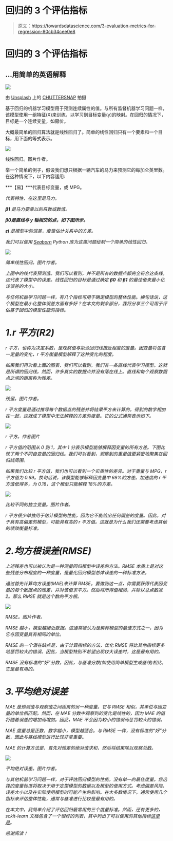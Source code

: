 # 回归的 3 个评估指标

> 原文：<https://towardsdatascience.com/3-evaluation-metrics-for-regression-80cb34cee0e8>

# 回归的 3 个评估指标

## …用简单的英语解释

![](img/3b9a9f2651dc68ab6522401bc66ed42a.png)

由 [Unsplash](https://unsplash.com/s/photos/car?utm_source=unsplash&utm_medium=referral&utm_content=creditCopyText) 上的 [CHUTTERSNAP](https://unsplash.com/@chuttersnap?utm_source=unsplash&utm_medium=referral&utm_content=creditCopyText) 拍摄

基于回归的机器学习模型用于预测连续属性的值。与所有监督机器学习问题一样，该模型使用一组特征(X)来训练，以学习到目标变量(y)的映射。在回归的情况下，目标是一个连续变量，如房价。

大概最简单的回归算法就是线性回归了。简单的线性回归只有一个要素和一个目标，用下面的等式表示。

![](img/3c257616e8f0c56bb8d3a14541e33bc7.png)

线性回归。图片作者。

举一个简单的例子，假设我们想只根据一辆汽车的马力来预测它的每加仑英里数。在这种情况下，以下内容适用:

***【易】***代表目标变量，或 MPG。

*代表特性，在这里是马力。*

****β1*** 是马力要乘以的系数或数值。*

***β0是直线与 y 轴相交的点，如下图所示。***

****εi*** 是模型中的误差，度量估计关系中的方差。*

*我们可以使用 [Seaborn](https://seaborn.pydata.org) Python 库为这类问题绘制一个简单的线性回归。*

*![](img/84cdcc88ef66681098adbe5a15e6f232.png)*

*简单线性回归。图片作者。*

*上图中的线代表预测值。我们可以看到，并不是所有的数据点都完全符合这条线，这代表了模型中的误差。线性回归的目标是通过确定 ***β0*** 和 ***β1*** 的最佳值来最小化该误差的大小。*

*与任何机器学习问题一样，有几个指标可用于确定模型的整体性能。换句话说，这个模型在最小化整体误差方面有多好？在本文的剩余部分，我将分享三个可用于评估基于回归的模型性能的指标。*

# *1.r 平方(R2)*

*r 平方，也称为决定系数，是观察值与拟合回归线接近程度的度量。因变量将包含一定量的变化，r 平方衡量模型解释了这种变化的程度。*

*如果我们再次看上面的图表，我们可以看到，我们有一条直线代表学习模型。这就是所谓的回归线。然而，许多真实的数据点并没有落在线上。直线和每个观察数据点之间的距离称为残差。*

*![](img/9a11f82b5cb4245f59f9c02ad7340b72.png)*

*残留。图片作者。*

*r 平方度量是通过推导每个数据点的残差并将结果平方来计算的。得到的数字相加在一起，这就成了模型中无法解释的方差的度量。它的公式通常表示如下。*

*![](img/ded935ffb050488bda0cc734ab4d1cbb.png)*

*r 平方。作者图片*

*r 平方值的范围从 0 到 1，其中 1 分表示模型能够解释因变量的所有方差。下图比较了两个不同自变量的回归线。我们可以看到，观察到的重量值更紧密地聚集在回归线周围。*

*如果我们比较 r 平方值，我们也可以看到一个实质性的差异。对于重量与 MPG，r 平方值为 0.69。换句话说，该模型能够解释因变量中 69%的方差。加速度的 r 平方值低得多，为 0.18，这个模型只能解释 18%的方差。*

*![](img/320b60de1c99cdf9aa1fcd1813fd44a8.png)*

*比较不同的独立变量。图片作者。*

*r 平方很少单独用于估计模型的性能，因为它不能给出任何偏差的度量。因此，对于具有高偏差的模型，可能具有高的 r 平方值。这就是为什么我们还需要考虑其他的绩效衡量标准。*

# *2.均方根误差(RMSE)*

*上述残差也可以被认为是一种测量回归模型中误差的方法。RMSE 本质上是对这些残差分布程度的一种度量，是量化回归模型总体误差的一种标准方法。*

*通过首先计算均方误差(MAE)来计算 RMSE。要做到这一点，你需要获得代表因变量的每个数据点的残差，并对该值求平方。然后将所得值相加，并除以总点数减 2。那么 RMSE 就是这个数的平方根。*

*![](img/94eae4f57dfb7dccae6389a36e1e9641.png)*

*RMSE。图片作者。*

*RMSE 越小，模型越接近数据。这通常被认为是解释模型的最佳方式之一，因为它与因变量具有相同的单位。*

*RMSE 的一个潜在缺点是，由于计算指标的方法，优化 RMSE 将比其他指标更多地惩罚较大的错误。因此，当模型特别不希望出现较大误差时，这是最有用的。*

*RMSE 没有标准的“好”分数，因此，与基准分数(如使用简单模型生成基线)相比，它是最有用的。*

# *3.平均绝对误差*

*MAE 是预测值与观察值之间距离的另一种度量。它与 RMSE 相似，其单位与因变量的单位相匹配。然而，在 MAE 分数中观察到的变化是线性的，因为 MAE 的值将随着误差的增加而增加。因此，MAE 不会因为较小的错误而惩罚较大的错误。*

*MAE 度量总是正数，数字越小，模型越适合。与 RMSE 一样，没有标准的“好”分数，因此与基线模型进行比较非常重要。*

*MAE 的计算方法是，首先对残差的绝对值求和，然后将结果除以观察总数。*

*![](img/0070c12bee49418d5e10543abea72f44.png)*

*平均绝对误差。图片作者。*

*与其他机器学习问题一样，对于评估回归模型的性能，没有单一的最佳度量。您选择的度量标准将取决于用于定型模型的数据以及模型的使用方式。考虑偏差风险、误差大小以及在实际使用模型时可能产生的影响。在大多数情况下，通常使用几个指标来评估整体性能，通常与基准进行比较是最有用的。*

*在本文中，我简单介绍了评估回归最常用的三个度量标准。然而，还有更多的，sckit-learn 文档包含了一个很好的列表，其中列出了可以使用的其他指标[这里是](https://scikit-learn.org/stable/modules/model_evaluation.html)。*

*感谢阅读！*